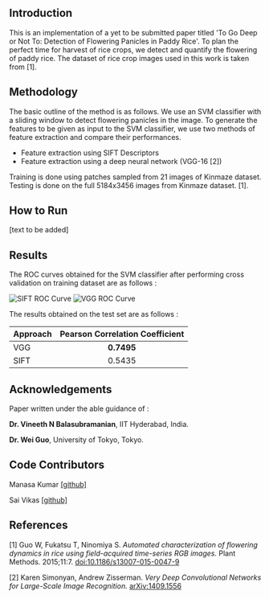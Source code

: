 
## Introduction

This is an implementation of a yet to be submitted paper titled 'To Go Deep or Not To: Detection of Flowering Panicles in Paddy Rice'. To plan the perfect time for harvest of rice crops, we detect and quantify the flowering of paddy rice. The dataset of rice crop images used in this work is taken from [1].

## Methodology 

The basic outline of the method is as follows. We use an SVM classifier with a sliding window to detect flowering panicles in the image. To generate the features to be given as input to the SVM classifier, we use two methods of feature extraction and compare their performances.
 - Feature extraction using SIFT Descriptors
 - Feature extraction using a deep neural network (VGG-16 [2])

Training is done using patches sampled from 21 images of Kinmaze dataset. Testing is done on the full 5184x3456 images from Kinmaze dataset. [1].

## How to Run

[text to be added]

## Results

The ROC curves obtained for the SVM classifier after performing cross validation on training dataset are as follows :


![SIFT ROC Curve](https://i.imgur.com/Qf4y0Xy.png)
![VGG ROC Curve](https://i.imgur.com/QWnS4EK.png)

The results obtained on the test set are as follows :

| Approach | Pearson Correlation Coefficient          | 
| ------------- |:-------------:| 
| VGG     | **0.7495** | 
| SIFT      | 0.5435       | 


## Acknowledgements 
Paper written under the able guidance of :
 
  **Dr. Vineeth N Balasubramanian**,  IIT Hyderabad, India.

  **Dr. Wei Guo**, University of Tokyo, Tokyo.

## Code Contributors
Manasa Kumar [[github]](https://www.github.com/manasaKay/)

Sai Vikas [[github]](https://www.github.com/saivikas3/)

## References
[1] Guo W, Fukatsu T, Ninomiya S. *Automated characterization of flowering dynamics in rice using field-acquired time-series RGB images.* Plant Methods. 2015;11:7. [doi:10.1186/s13007-015-0047-9](https://doi.org/10.1186/s13007-015-0047-9)

[2] Karen Simonyan, Andrew Zisserman. *Very Deep Convolutional Networks for Large-Scale Image Recognition.* [arXiv:1409.1556](https://arxiv.org/abs/1409.1556)

